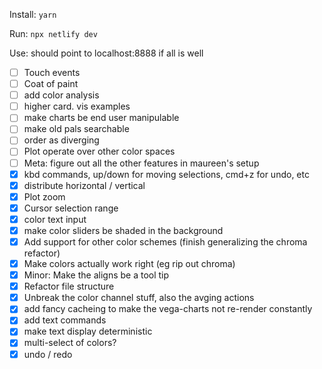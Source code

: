 Install: `yarn`

Run: `npx netlify dev`

Use: should point to localhost:8888 if all is well

- [ ] Touch events
- [ ] Coat of paint
- [ ] add color analysis
- [ ] higher card. vis examples
- [ ] make charts be end user manipulable
- [ ] make old pals searchable
- [ ] order as diverging
- [ ] Plot operate over other color spaces
- [ ] Meta: figure out all the other features in maureen's setup
- [x] kbd commands, up/down for moving selections, cmd+z for undo, etc
- [x] distribute horizontal / vertical
- [x] Plot zoom
- [x] Cursor selection range
- [x] color text input
- [x] make color sliders be shaded in the background
- [x] Add support for other color schemes (finish generalizing the chroma refactor)
- [x] Make colors actually work right (eg rip out chroma)
- [x] Minor: Make the aligns be a tool tip
- [x] Refactor file structure
- [x] Unbreak the color channel stuff, also the avging actions
- [x] add fancy cacheing to make the vega-charts not re-render constantly
- [x] add text commands
- [x] make text display deterministic
- [x] multi-select of colors?
- [x] undo / redo
